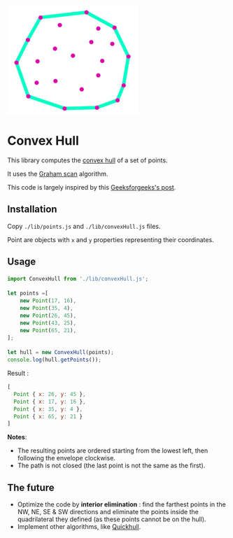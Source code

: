![Hull example](hull.png)
# Convex Hull

This library computes the [convex hull](https://en.wikipedia.org/wiki/Convex_hull) of a set of points.

It uses the [Graham scan](https://en.wikipedia.org/wiki/Graham_scan) algorithm.

This code is largely inspired by this [Geeksforgeeks's post](https://www.geeksforgeeks.org/convex-hull-using-graham-scan/).


## Installation

Copy `./lib/points.js` and `./lib/convexHull.js` files.

Point are objects with `x` and `y` properties representing their coordinates.

## Usage

```js
import ConvexHull from './lib/convexHull.js';

let points =[
    new Point(17, 16),
    new Point(35, 4),
    new Point(26, 45),
    new Point(43, 25),
    new Point(65, 21),
];

let hull = new ConvexHull(points);
console.log(hull.getPoints());
```
Result :

```js
[
  Point { x: 26, y: 45 },
  Point { x: 17, y: 16 },
  Point { x: 35, y: 4 },
  Point { x: 65, y: 21 }
]
```
__Notes__:
- The resulting points are ordered starting from the lowest left, then following the envelope clockwise.
- The path is not closed (the last point is not the same as the first).

## The future

- Optimize the code by __interior elimination__ : find the farthest points in the NW, NE, SE & SW directions and eliminate the points inside the quadrilateral they defined (as these points cannot be on the hull).
- Implement other algorithms, like [Quickhull](https://en.wikipedia.org/wiki/Quickhull).